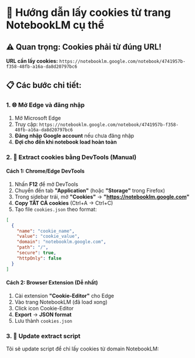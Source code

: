 # 🍪 Hướng dẫn lấy cookies từ trang NotebookLM cụ thể

## ⚠️ Quan trọng: Cookies phải từ đúng URL!

**URL cần lấy cookies:** `https://notebooklm.google.com/notebook/4741957b-f358-48fb-a16a-da8d20797bc6`

## 📋 Các bước chi tiết:

### **1. 🌐 Mở Edge và đăng nhập**
1. Mở Microsoft Edge
2. Truy cập: `https://notebooklm.google.com/notebook/4741957b-f358-48fb-a16a-da8d20797bc6`
3. **Đăng nhập Google account** nếu chưa đăng nhập
4. **Đợi cho đến khi notebook load hoàn toàn**

### **2. 🔧 Extract cookies bằng DevTools (Manual)**

#### **Cách 1: Chrome/Edge DevTools**
1. Nhấn **F12** để mở DevTools
2. Chuyển đến tab **"Application"** (hoặc **"Storage"** trong Firefox)
3. Trong sidebar trái, mở **"Cookies"** → **"https://notebooklm.google.com"**
4. **Copy TẤT CẢ cookies** (Ctrl+A → Ctrl+C)
5. Tạo file `cookies.json` theo format:

```json
[
  {
    "name": "cookie_name",
    "value": "cookie_value", 
    "domain": "notebooklm.google.com",
    "path": "/",
    "secure": true,
    "httpOnly": false
  }
]
```

#### **Cách 2: Browser Extension (Dễ nhất)**
1. Cài extension **"Cookie-Editor"** cho Edge
2. Vào trang NotebookLM (đã load xong)
3. Click icon Cookie-Editor
4. **Export** → **JSON format**
5. Lưu thành `cookies.json`

### **3. 🔄 Update extract script**
Tôi sẽ update script để chỉ lấy cookies từ domain NotebookLM:

